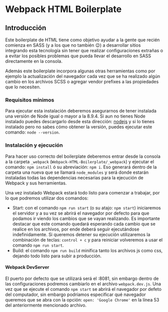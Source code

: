 # Webpack HTML Boilerplate

## Introducción
Este boilerplate de HTML tiene como objetivo ayudar a la gente que recién comienza en SASS (y a los que no también 😉) a desarrollar sitios integrando esta tecnología sin tener que realizar configuraciones extrañas o a evitar los posibles problemas que pueda llevar el desarrollo en SASS directamente en la consola.

Además este boilerplate incorpora algunas otras herramientas como por ejemplo la actualización del navegador cada vez que se ha realizado algún cambio en los archivos SCSS o agregar vendor prefixes a las propiedades que lo necesiten.



### Requisitos mínimos
Para ejecutar esta instalación deberemos asegurarnos de tener instalada una versión de Node igual o mayor a la 8.9.4. Si aun no tienes Node instalado puedes descargarlo desde esta dirección: [nodejs](https://nodejs.org/) y si lo tienes instalado pero no sabes cómo obtener la versión, puedes ejecutar este comando: `node --version`.



### Instalación y ejecución
Para hacer uso correcto del boilerplate deberemos entrar desde la consola a la carpeta `_webpack` (`Webpack-HTML-Boilerplate/_webpack`) y ejecutar el comando: `npm install` ó su abreviación: `npm i`. Eso generará dentro de la carpeta una nueva que se llamará `node_modules` y será donde estarán instaladas todas las dependencias necesarias para la ejecución de Webpack y sus herramientas.


Una vez instalado Webpack estará todo listo para comenzar a trabajar, por lo que podremos utilizar dos comandos:

- Start: con el comando `npm run start` (o su atajo: `npm start`) iniciaremos el servidor y a su vez se abrirá el navegador por defecto para que podamos ir viendo los cambios que se vayan realizando. Es importante destacar que este comando quedará esperando cada cambio que se realice en los archivos, por ende deberá seguir ejecutándose indefinidamente. Si queremos detener su ejecución utilizaremos la combinación de teclas: `control + c` y para reiniciar volveremos a usar el comando `npm run start`.
- Build: el comando `npm run build` minifica tanto los archivos js como css, dejando todo listo para subir a producción.


#### Webpack DevServer
El puerto por defecto que se utilizará será el :8081, sin embargo dentro de las configuraciones podremos cambiarlo en el archivo `webpack.dev.js`.
Una vez que se ejecute el comando `npm start` se abrirá el navegador por defeto del computador, sin embargo podríamos especificar qué navegador queremos que se abra con la opción: `open: 'Google Chrome'` en la línea 53 del anteriormente mencionado archivo.
